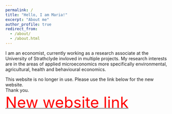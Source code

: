 ```yaml
---
permalink: /
title: "Hello, I am Maria!"
excerpt: "About me"
author_profile: true
redirect_from: 
  - /about/
  - /about.html
---
```


I am an economist, currently working as a research associate at the University of Strathclyde invloved in multiple projects.
My research interests are in the areas of applied microeconomics more specifically environmental, agricultural, health and behavioural economics.

 This website is no longer in use. Please use the link below for the new website.
 <br> 
 Thank you.
 <br>
[<font size= "7"> <span style="color: red"> New website link </span> </font>](https://mariasuerod.github.io/)

